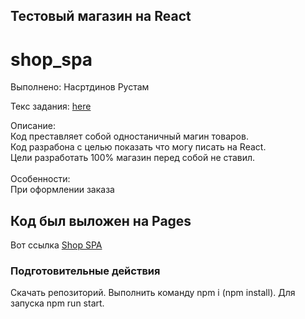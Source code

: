 ## Тестовый магазин на React

# shop_spa

Выполнено: Насртдинов Рустам

Текс задания: [here](task/TaskReactJS.pdf)

Описание: <br>
 <tab> Код преставляет собой одностаничный магин товаров. <br>
  Код разрабона с целью показать что могу писать на React. <br>
  Цели разработать 100% магазин перед собой не ставил.<br>
  <br>
  Особенности:<br>
  При оформлении заказа
  
## Код был выложен на Pages
Вот ссылка [Shop SPA](https://rustamrustam.github.io/shop_spa/)

### Подготовительные действия
Скачать репозиторий. Выполнить команду npm i (npm install). Для запуска npm run start.
